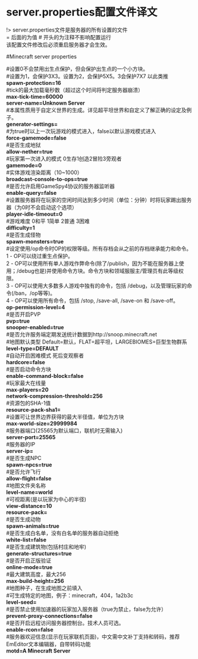 # server.properties配置文件译文

!> server.properties文件是服务器的所有设置的文件  
 =  后面的为值  # 开头的为注释不影响配置运行  
  该配置文件修改后必须重启服务器才会生效。   

#Minecraft server properties  

#设置0不会禁用出生点保护，但会保护出生点的一个小方块。  
#设置为1，会保护3X3。设置为2，会保护5X5。3会保护7X7 以此类推      	
**spawn-protection=16**   
#tick的最大加载毫秒数（超过这个时间将判定服务器崩溃）  
**max-tick-time=60000**   
**server-name=Unknown Server**  
#本属性质用于自定义世界的生成。详见超平坦世界和自定义了解正确的设定及例子。  
**generator-settings=**  
#为true时以上一次玩游戏的模式进入，false以默认游戏模式进入   
**force-gamemode=false**	  
#是否生成地狱  
**allow-nether=true**  
#玩家第一次进入的模式 0生存1创造2冒险3旁观者	  
**gamemode=0**	  
#实体游戏渲染距离（10~1000）	  
**broadcast-console-to-ops=true**	
#是否允许启用GameSpy4协议的服务器监听器	  
**enable-query=false**	  
#设置服务器将在玩家的空闲时间达到多少时间（单位：分钟）时将玩家踢出服务器（为0时不会启动这个选项）	  
**player-idle-timeout=0**	  
#游戏难度 0和平 1简单 2普通 3困难	  
**difficulty=1**	  
#是否生成怪物	  
**spawn-monsters=true**	  
#设定使用/op命令时OP的权限等级。所有存档会从之前的存档继承能力和命令。	  
1 - OP可以绕过重生点保护。	  
2 - OP可以使用所有单人游戏作弊命令(除了/publish，因为不能在服务器上使用；/debug也是)并使用命令方块。命令方块和领域服服主/管理员有此等级权限。	  
3 - OP可以使用大多数多人游戏中独有的命令，包括 /debug，以及管理玩家的命令(/ban，/op等等)。	  
4 - OP可以使用所有命令，包括 /stop, /save-all, /save-on 和 /save-off。	  
**op-permission-level=4**	  
#是否开启PVP	  
**pvp=true**	  
**snooper-enabled=true**	  
#是否允许服务端定期发送统计数据到http://snoop.minecraft.net 	  
#地图默认类型 Default=默认，FLAT=超平坦，LARGEBIOMES=巨型生物群系	  
**level-type=DEFAULT**	  
#自动开启困难模式 死后变观察者	  
**hardcore=false**	  
#是否启动命令方块	  
**enable-command-block=false**	  
#玩家最大在线量	  
**max-players=20**	   
**network-compression-threshold=256** 	 
#资源包的SHA-1值	  
**resource-pack-sha1=**  	
#设置可让世界边界获得的最大半径值，单位为方块	  
**max-world-size=29999984**	   
#服务器端口(25565为默认端口，联机时无需输入)	  
**server-port=25565**	  
#服务器的IP	  
**server-ip=**	  
#是否生成NPC	  
**spawn-npcs=true**	  
#是否允许飞行	  
**allow-flight=false**	   
#地图文件夹名称	   
**level-name=world**	  
#可视距离(是以玩家为中心的半径)	   
**view-distance=10**	  
**resource-pack=**	   
#是否生成动物	   
**spawn-animals=true**	   
#是否生成白名单，没有白名单的服务器自动拒绝	  
**white-list=false**	  
#是否生成建筑物(包括村庄和地牢)	  
**generate-structures=true**	 
#是否开启正版验证	  
**online-mode=true**	 
#最大建筑高度，最大256	   
**max-build-height=256**	  
#地图种子，在生成地图之前填入	  
#可生成特定的地图，例子：minecraft，404，1a2b3c	  
**level-seed=**	  
#是否禁止使用加速器的玩家加入服务器（true为禁止，false为允许）	  
**prevent-proxy-connections=false**	  
#是否开启远程访问服务器控制台。技术人员可选。	  
**enable-rcon=false**	  
#服务器欢迎信息(显示在玩家联机页面)，中文需中文补丁支持和转码，推荐EmEditor文本编辑器，自带转码功能	  
**motd=A Minecraft Server**	  



